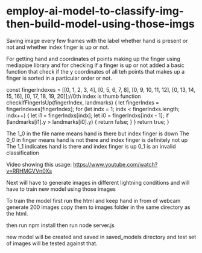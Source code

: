# employ-ai-model-to-classify-img-then-build-model-using-those-imgs

Saving image every few frames with the label whether hand is present or not and whether index finger is up or not.

For getting hand and coordinates of points making up the finger using mediapipe library and for checking if a finger is up or not added a basic function that check if the y coordinates of all teh points that makes up a finger is sorted in a particular order or not.

const fingerIndexes = [[0, 1, 2, 3, 4], [0, 5, 6, 7, 8], [0, 9, 10, 11, 12], [0, 13, 14, 15, 16], [0, 17, 18, 19, 20]];//0th index is thumb
            function checkIfFingerIsUp(fingerIndex, landmarks) {
                let fingerIndxs = fingerIndexes[fingerIndex];
                for (let indx = 1; indx < fingerIndxs.length; indx++) {
                    let i1 = fingerIndxs[indx];
                    let i0 = fingerIndxs[indx - 1];
                    if (landmarks[i1].y > landmarks[i0].y) {
                        return false;
                    }
                }
                return true;
            }

The 1_0 in the file name means hand is there but index finger is down
The 0_0 in finger means hand is not there and index finger is definitely not up
The 1_1 indicates hand is there and index finger is up
0_1 is an invalid classification

Video showing this usage: https://www.youtube.com/watch?v=RRHMGVVn0Xs

Next will have to generate images in different lightning conditions and will have to train new model using those images

To train the model first run the html and keep hand in from of webcam generate 200 images copy them to images folder in the same directory as the html.

then run npm install 
then run node server.js

new model will be created and saved in saved_models directory and test set of images will be tested against that.
